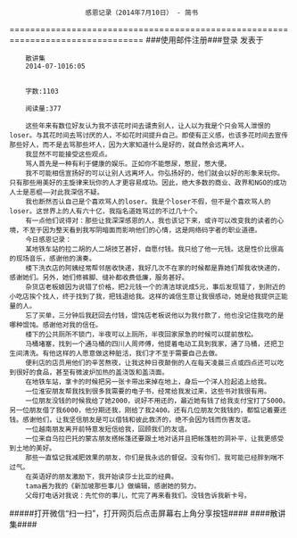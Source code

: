                        感恩记录（2014年7月10日） - 简书
================================================================================
###使用邮件注册###登录        发表于


        
        散讲集
        2014-07-1016:05


        字数:1103

        阅读量:377

        这些年来有数位好友认为我不该花时间去谴责别人，让人以为我是个只会骂人泄恨的loser。与其花时间去骂讨厌的人，不如花时间提升自己。即使有正义感，也该多花时间去宣传那些好人，而不是去骂那些坏人，因为大家知道什么是好的，就自然会远离坏人。
        我显然不可能接受这些观点。
        骂人首先是一种有利于健康的娱乐。正如你不能憋尿，憋屁，憋大便。
        我不可能相信宣扬好的可以让别人远离坏人。你弘扬好的，他们就会以好的形象来玩你。只有那些用美好的主旋律来玩你的人才更容易成功。因此，绝大多数的商业、政界和NGO的成功人士是恶棍——对此我深信不疑。
        我也断然否认自己是个喜欢骂人的loser。我是个loser不假，但不是个喜欢骂人的loser。这世界上的人有六十亿，我指名道姓骂过的不过几十个。
        有一点他们说得对：那些让我深深感恩的人，我也该记下来，或许可以改变我的读者的心境，不至于因为整天看到我写阴暗面而影响他们的心情，这是网络码字者的职业道德。
        今日感恩记录：
        某地铁车站的拉二胡的人二胡技艺甚好，自愿付钱。我只给了他一元钱。这是性价比很高的现场音乐，感谢他的演奏。
        楼下洗衣店的阿姨经常帮邻居收快递，我好几次不在家的时候都是靠她们帮我收快递的，感谢她们。另外，她们修裤脚、缝补都收费低廉，服务甚好。
        杂货店老板娘因为说错了价格，把2元钱一个的清洁球说成5元，事后发现错了，到附近的小吃店挨个找人，终于找到了我，把钱退给我。这样的诚信生意让我很感动，她是给我提供正能量的人。
        忘了买单，三分钟后我赶回去付钱，馄饨店老板说他以为我付款了，他也没记住我吃的是哪种馄饨。感谢他对我的信任。
        楼下的公共厕所不锁门，半夜可以上厕所，半夜回家尿急的时候可以提前放松。
        马桶堵塞，找到一个通马桶的四川人周师傅，他提着电动工具到我家，通了马桶，还把卫生间清洗。有他这样的人愿意做这种脏活，我们才不至于需要自己去做。
        便利店的店员用他们的辛苦熬夜，让我这种日夜颠倒的人在每天凌晨三点或四点还可以吃到很好的食品，甚至有微波炉加热的盖浇饭和盖浇面。
        在地铁车站，拿卡的时候把另一张卡带出来掉在地上，身后一个洋人捡起追上给我。
        一位淮安朋友帮我找到很多我需要的电子书，经常给我发过来，这些书对我很有用。
        一位朋友没钱的时候我给了她2000，说好不用还的，最近她有钱了给我支付宝打了5000。另一位朋友借了我6000，他分期还我，刚给了我2400。还有几位朋友欠我钱的，都惦记着要还钱。感谢他们，让我坚信朋友是可以借钱和彼此救济的，绝不会因为钱而伤害友谊。
        一位越南朋友离开前特意发短信给我，回顾我们的友谊。
        一位来自乌拉巴托的蒙古朋友搭帐篷还要跟土地对话并且把帐篷桩的洞补平，让我更感受到土地的美好。
        那些一直惦记我减肥效果的朋友，你们是我永远的督促。没有你们，我可能已经胖到喘不过气。
        在英语好的朋友激励下，我开始读莎士比亚的经典。
        tama酱为我的《新加坡那些事儿》做编辑，感谢她的努力。
        父母打电话对我说：先忙你的事儿，忙完了再来看我们。没钱告诉我新卡号。
#####打开微信“扫一扫”，打开网页后点击屏幕右上角分享按钮####
        ####散讲集####
      